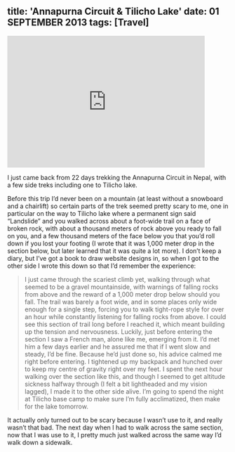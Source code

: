 title: 'Annapurna Circuit & Tilicho Lake'
date: 01 SEPTEMBER 2013
tags: [Travel]
---

<iframe frameborder="0" height="300" src="https://www.facebook.com/video/embed?video_id=10153169409415720" width="450"></iframe>


I just came back from 22 days trekking the Annapurna Circuit in Nepal, with a few side treks including one to Tilicho lake.

<!-- more -->

Before this trip I’d never been on a mountain (at least without a snowboard and a chairlift) so certain parts of the trek seemed pretty scary to me, one in particular on the way to Tilicho lake where a permanent sign said “Landslide” and you walked across about a foot-wide trail on a face of broken rock, with about a thousand meters of rock above you ready to fall on you, and a few thousand meters of the face below you that you’d roll down if you lost your footing (I wrote that it was 1,000 meter drop in the section below, but later learned that it was quite a lot more). I don’t keep a diary, but I’ve got a book to draw website designs in, so when I got to the other side I wrote this down so that I’d remember the experience:

> I just came through the scariest climb yet, walking through what seemed to be a gravel mountainside, with warnings of falling rocks from above and the reward of a 1,000 meter drop below should you fall. The trail was barely a foot wide, and in some places only wide enough for a single step, forcing you to walk tight-rope style for over an hour while constantly listening for falling rocks from above. I could see this section of trail long before I reached it, which meant building up the tension and nervousness. Luckily, just before entering the section I saw a French man, alone like me, emerging from it. I’d met him a few days earlier and he assured me that if I went slow and steady, I’d be fine. Because he’d just done so, his advice calmed me right before entering. I tightened up my backpack and hunched over to keep my centre of gravity right over my feet. I spent the next hour walking over the section like this, and though I seemed to get altitude sickness halfway through (I felt a bit lightheaded and my vision lagged), I made it to the other side alive. I’m going to spend the night at Tilicho base camp to make sure I’m fully acclimatized, then make for the lake tomorrow.

It actually only turned out to be scary because I wasn’t use to it, and really wasn’t that bad. The next day when I had to walk across the same section, now that I was use to it, I pretty much just walked across the same way I’d walk down a sidewalk.

